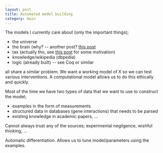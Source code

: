 ```yaml
---
layout: post
title: Automated model building
category: main
---
```


The models I currently care about (only the important things);

* the universe
* the brain (why? -- another post? [this post]({{site.baseurl}}/)
* tax (actually tho, see [this post]({{site.baseurl}}) for some motivation)
* knowledge/wikipedia (dbpedia)
* logic (already built) -- see Coq or similar


all share a similar problem. We want a working model of X so we can test various interventions. A computational model allows us to do this ethically and quickly.

Most of the time we have two types of data that we want to use to construct the model;

* examples in the form of measurements
* structured data in databases (gene interactions) that needs to be parsed
* existing knowledge in academic papers, ...

Cannot always trust any of the sources; experimental negilgence, wishful thinking, ...



Automatic differentiation. Allows us to tune model/parameters using the examples.
